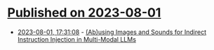 # [Published on 2023-08-01](index.md)

* [2023-08-01, 17:31:08](https://lobste.rs/s/2ud6qy/ab_using_images_sounds_for_indirect) - [(Ab)using Images and Sounds for Indirect Instruction Injection in Multi-Modal LLMs](https://github.com/ebagdasa/multimodal_injection)
